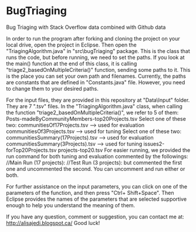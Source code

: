 # BugTriaging
Bug Triaging with Stack Overflow data combined with Github data

In order to run the program after forking and cloning the project on your local drive, open the project in Eclipse. Then open the "TriagingAlgorithm.java" in "src\bugTriaging" package. This is the class that runs the code, but before running, we need to set the paths. 
If you look at the main() function at the end of this class, it is calling "triage2_basedOnMultipleCriteria()" function, sending some paths to it. This is the place you can set your own path and filenames. Currently, the paths are constants that are defined in "Constants.java" file. However, you need to change them to your desired paths.

For the input files, they are provided in this repository at "Data\Input" folder. They are 7 ".tsv" files. In the "TriagingAlgorithm.java" class, when calling the function "triage2_basedOnMultipleCriteria()", we refer to 5 of them:
        Posts-madeByCommunityMembers-top20Projects.tsv
        Select one of these two: 
              communitiesOf17Projects.tsv     --> used for evaluation 
              communitiesOf3Projects.tsv     --> used for tuning
        Select one of these two: 
              communitiesSummary(17Projects).tsv     --> used for evaluation 
              communitiesSummary(3Projects).tsv     --> used for tuning
        issues2-forTop20Projects.tsv
        projects-top20.tsv
For easier running, we provided the run command for both tuning and evaluation commented by the followings:
        //Main Run (17 projects):
        //Test Run (3 projects):
but commented the first one and uncommented the second. You can uncomment and run either or both.

For further assistance on the input parameters, you can click on one of the parameters of the function, and then press "Ctrl+ Shift+Space". Then Eclipse provides the names of the parameters that are selected supportive enough to help you understand the meaning of them. 

If you have any question, comment or suggestion, you can contact me at:
        http://alisajedi.blogspot.ca/
Good luck!
